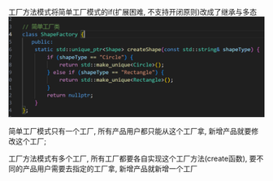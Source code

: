 工厂方法模式将简单工厂模式的if(扩展困难, 不支持开闭原则)改成了继承与多态
![alt text](image.png)

简单工厂模式只有一个工厂, 所有产品用户都只能从这个工厂拿, 新增产品就要修改这个工厂;

工厂方法模式有多个工厂, 所有工厂都要各自实现这个工厂方法(create函数), 要不同的产品用户需要去指定的工厂拿, 新增产品就新增一个工厂 